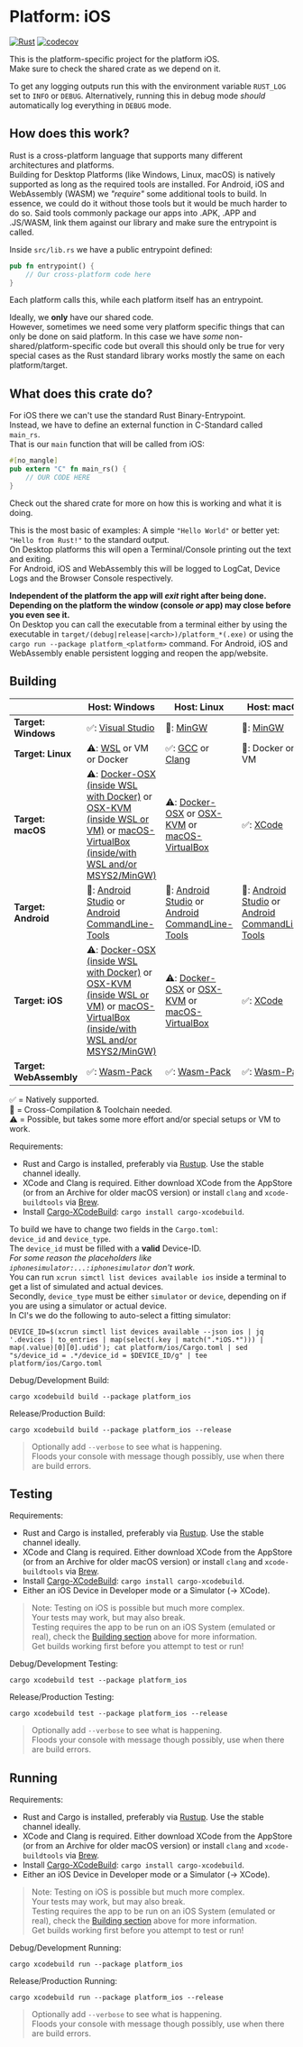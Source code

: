 # Platform: iOS

[![Rust](https://github.com/rust-multiplatform/Compute-Engine-Example-Image-Creation/actions/workflows/platform_ios.yml/badge.svg)](https://github.com/rust-multiplatform/Compute-Engine-Example-Image-Creation/actions/workflows/platform_ios.yml)
[![codecov](https://codecov.io/gh/rust-multiplatform/Compute-Engine-Example-Image-Creation/branch/main/graph/badge.svg?token=XpGvuQVirP)](https://codecov.io/gh/rust-multiplatform/Compute-Engine-Example-Image-Creation)

This is the platform-specific project for the platform iOS.  
Make sure to check the shared crate as we depend on it.

To get any logging outputs run this with the environment variable `RUST_LOG` set to `INFO` or `DEBUG`.
Alternatively, running this in debug mode _should_ automatically log everything in `DEBUG` mode.

## How does this work?

Rust is a cross-platform language that supports many different architectures and platforms.  
Building for Desktop Platforms (like Windows, Linux, macOS) is natively supported as long as the required tools are installed.
For Android, iOS and WebAssembly (WASM) we _"require"_ some additional tools to build.
In essence, we could do it without those tools but it would be much harder to do so.
Said tools commonly package our apps into .APK, .APP and .JS/WASM, link them against our library and make sure the entrypoint is called.

Inside `src/lib.rs` we have a public entrypoint defined:

```rust
pub fn entrypoint() {
    // Our cross-platform code here
}
```

Each platform calls this, while each platform itself has an entrypoint.  

Ideally, we **only** have our shared code.  
However, sometimes we need some very platform specific things that can only be done on said platform.
In this case we have _some_ non-shared/platform-specific code but overall this should only be true for very special cases as the Rust standard library works mostly the same on each platform/target.

## What does this crate do?

For iOS there we can't use the standard Rust Binary-Entrypoint.  
Instead, we have to define an external function in C-Standard called `main_rs`.  
That is our `main` function that will be called from iOS:

```rust
#[no_mangle]
pub extern "C" fn main_rs() {
    // OUR CODE HERE
}
```

Check out the shared crate for more on how this is working and what it is doing.

This is the most basic of examples: A simple `"Hello World"` or better yet: `"Hello from Rust!"` to the standard output.  
On Desktop platforms this will open a Terminal/Console printing out the text and exiting.  
For Android, iOS and WebAssembly this will be logged to LogCat, Device Logs and the Browser Console respectively.  

**Independent of the platform the app will _exit_ right after being done. Depending on the platform the window (console _or_ app) may close before you even see it.**  
On Desktop you can call the executable from a terminal either by using the executable in `target/(debug|release|<arch>)/platform_*(.exe)` or using the `cargo run --package platform_<platform>` command.
For Android, iOS and WebAssembly enable persistent logging and reopen the app/website.

## Building

|                         | Host: Windows                                                                                                                                                                                                                                                    | Host: Linux                                                                                                                                                                     | Host: macOS                                                                                                                                    |
| ----------------------- | ---------------------------------------------------------------------------------------------------------------------------------------------------------------------------------------------------------------------------------------------------------------- | ------------------------------------------------------------------------------------------------------------------------------------------------------------------------------- | ---------------------------------------------------------------------------------------------------------------------------------------------- |
| **Target: Windows**     | ✅: [Visual Studio](https://visualstudio.com/)                                                                                                                                                                                                                    | 🔀: [MinGW](https://www.mingw-w64.org/)                                                                                                                                          | 🔀: [MinGW](https://www.mingw-w64.org/)                                                                                                         |
| **Target: Linux**       | ⚠️: [WSL](https://docs.microsoft.com/en-us/windows/wsl/) or VM or Docker                                                                                                                                                                                          | ✅: [GCC](https://gcc.gnu.org/) or [Clang](https://clang.llvm.org/)                                                                                                              | 🔀: Docker or VM                                                                                                                                |
| **Target: macOS**       | ⚠️: [Docker-OSX (inside WSL with Docker)](https://github.com/sickcodes/Docker-OSX) or [OSX-KVM (inside WSL or VM)](https://github.com/kholia/OSX-KVM) or [macOS-VirtualBox (inside/with WSL and/or MSYS2/MinGW)](https://github.com/myspaghetti/macos-virtualbox) | ⚠️: [Docker-OSX](https://github.com/sickcodes/Docker-OSX) or [OSX-KVM](https://github.com/kholia/OSX-KVM) or [macOS-VirtualBox](https://github.com/myspaghetti/macos-virtualbox) | ✅: [XCode](https://developer.apple.com/xcode/)                                                                                                 |
| **Target: Android**     | 🔀: [Android Studio](https://developer.android.com/studio/) or [Android CommandLine-Tools](https://developer.android.com/studio/#command-tools)                                                                                                                   | 🔀: [Android Studio](https://developer.android.com/studio/) or [Android CommandLine-Tools](https://developer.android.com/studio/#command-tools)                                  | 🔀: [Android Studio](https://developer.android.com/studio/) or [Android CommandLine-Tools](https://developer.android.com/studio/#command-tools) |
| **Target: iOS**         | ⚠️: [Docker-OSX (inside WSL with Docker)](https://github.com/sickcodes/Docker-OSX) or [OSX-KVM (inside WSL or VM)](https://github.com/kholia/OSX-KVM) or [macOS-VirtualBox (inside/with WSL and/or MSYS2/MinGW)](https://github.com/myspaghetti/macos-virtualbox) | ⚠️: [Docker-OSX](https://github.com/sickcodes/Docker-OSX) or [OSX-KVM](https://github.com/kholia/OSX-KVM) or [macOS-VirtualBox](https://github.com/myspaghetti/macos-virtualbox) | ✅: [XCode](https://developer.apple.com/xcode/)                                                                                                 |
| **Target: WebAssembly** | ✅: [Wasm-Pack](https://rustwasm.github.io/wasm-pack/installer/)                                                                                                                                                                                                  | ✅: [Wasm-Pack](https://rustwasm.github.io/wasm-pack/installer/)                                                                                                                 | ✅: [Wasm-Pack](https://rustwasm.github.io/wasm-pack/installer/)                                                                                |

✅ = Natively supported.  
🔀 = Cross-Compilation & Toolchain needed.  
⚠️ = Possible, but takes some more effort and/or special setups or VM to work.

Requirements:  

- Rust and Cargo is installed, preferably via [Rustup](https://rustup.rs/). Use the stable channel ideally.
- XCode and Clang is required. Either download XCode from the AppStore (or from an Archive for older macOS version) or install `clang` and `xcode-buildtools` via [Brew](https://brew.sh).
- Install [Cargo-XCodeBuild](https://crates.io/crates/cargo-xcodebuild): `cargo install cargo-xcodebuild`.

To build we have to change two fields in the `Cargo.toml`:  
`device_id` and `device_type`.  
The `device_id` must be filled with a **valid** Device-ID.  
_For some reason the placeholders like `iphonesimulator:...:iphonesimulator` don't work._  
You can run `xcrun simctl list devices available ios` inside a terminal to get a list of simulated and actual devices.  
Secondly, `device_type` must be either `simulator` or `device`, depending on if you are using a simulator or actual device.  
In CI's we do the following to auto-select a fitting simulator:  

```shell
DEVICE_ID=$(xcrun simctl list devices available --json ios | jq '.devices | to_entries | map(select(.key | match(".*iOS.*"))) | map(.value)[0][0].udid'); cat platform/ios/Cargo.toml | sed "s/device_id = .*/device_id = $DEVICE_ID/g" | tee platform/ios/Cargo.toml
```

Debug/Development Build:

```shell
cargo xcodebuild build --package platform_ios
```

Release/Production Build:

```shell
cargo xcodebuild build --package platform_ios --release
```

> Optionally add `--verbose` to see what is happening.  
> Floods your console with message though possibly, use when there are build errors.

## Testing

Requirements:  

- Rust and Cargo is installed, preferably via [Rustup](https://rustup.rs/). Use the stable channel ideally.
- XCode and Clang is required. Either download XCode from the AppStore (or from an Archive for older macOS version) or install `clang` and `xcode-buildtools` via [Brew](https://brew.sh).
- Install [Cargo-XCodeBuild](https://crates.io/crates/cargo-xcodebuild): `cargo install cargo-xcodebuild`.
- Either an iOS Device in Developer mode or a Simulator (-> XCode).

> Note: Testing on iOS is possible but much more complex.  
> Your tests may work, but may also break.  
> Testing requires the app to be run on an iOS System (emulated or real), check the [Building section](#building) above for more information.  
> Get builds working first before you attempt to test or run!

Debug/Development Testing:

```shell
cargo xcodebuild test --package platform_ios
```

Release/Production Testing:

```shell
cargo xcodebuild test --package platform_ios --release
```

> Optionally add `--verbose` to see what is happening.  
> Floods your console with message though possibly, use when there are build errors.

## Running

Requirements:  

- Rust and Cargo is installed, preferably via [Rustup](https://rustup.rs/). Use the stable channel ideally.
- XCode and Clang is required. Either download XCode from the AppStore (or from an Archive for older macOS version) or install `clang` and `xcode-buildtools` via [Brew](https://brew.sh).
- Install [Cargo-XCodeBuild](https://crates.io/crates/cargo-xcodebuild): `cargo install cargo-xcodebuild`.
- Either an iOS Device in Developer mode or a Simulator (-> XCode).

> Note: Testing on iOS is possible but much more complex.  
> Your tests may work, but may also break.  
> Testing requires the app to be run on an iOS System (emulated or real), check the [Building section](#building) above for more information.  
> Get builds working first before you attempt to test or run!

Debug/Development Running:

```shell
cargo xcodebuild run --package platform_ios
```

Release/Production Running:

```shell
cargo xcodebuild run --package platform_ios --release
```

> Optionally add `--verbose` to see what is happening.  
> Floods your console with message though possibly, use when there are build errors.
